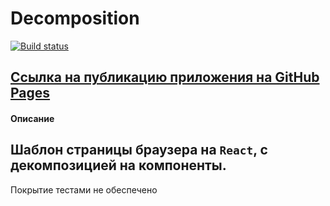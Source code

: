 # Decomposition

[![Build status](https://ci.appveyor.com/api/projects/status/3utr73oxry2euunx?svg=true)](https://ci.appveyor.com/project/AACMKT/ra-composition_decomposition)

[Ссылка на публикацию приложения на GitHub Pages](https://aacmkt.github.io/ra-composition_decomposition/)
---

#### Описание

Шаблон страницы браузера на `React`, с декомпозицией на компоненты.
---
Покрытие тестами не обеспечено